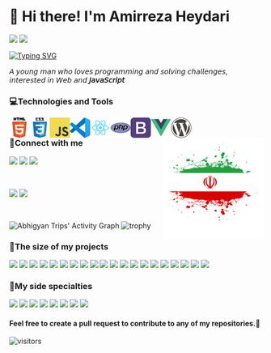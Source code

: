 # 👋 Hi there! I'm Amirreza Heydari 

<img src="https://user-images.githubusercontent.com/63079207/178312962-03352c4d-18a5-4c63-99e4-fc018afb2f66.jpg" >
<img src="https://user-images.githubusercontent.com/73097560/115834477-dbab4500-a447-11eb-908a-139a6edaec5c.gif">

[![Typing SVG](https://readme-typing-svg.herokuapp.com?color=F7A238&lines=Hello%2C+I+am+a+fast+programmer)](https://git.io/typing-svg)

𝘈 𝘺𝘰𝘶𝘯𝘨 𝘮𝘢𝘯 𝘸𝘩𝘰 𝘭𝘰𝘷𝘦𝘴 𝘱𝘳𝘰𝘨𝘳𝘢𝘮𝘮𝘪𝘯𝘨 𝘢𝘯𝘥 𝘴𝘰𝘭𝘷𝘪𝘯𝘨 𝘤𝘩𝘢𝘭𝘭𝘦𝘯𝘨𝘦𝘴, 𝘪𝘯𝘵𝘦𝘳𝘦𝘴𝘵𝘦𝘥 𝘪𝘯 𝘞𝘦𝘣 𝘢𝘯𝘥 **𝘑𝘢𝘷𝘢𝘚𝘤𝘳𝘪𝘱𝘵**

### 💻Technologies and Tools
<img align="left" alt="HTML5" width="40px" src="https://raw.githubusercontent.com/github/explore/80688e429a7d4ef2fca1e82350fe8e3517d3494d/topics/html/html.png" />
<img align="left" alt="CSS3" width="40px" src="https://raw.githubusercontent.com/github/explore/80688e429a7d4ef2fca1e82350fe8e3517d3494d/topics/css/css.png" />
<img align="left" alt="JavaScript" width="40px" src="https://raw.githubusercontent.com/github/explore/80688e429a7d4ef2fca1e82350fe8e3517d3494d/topics/javascript/javascript.png" />
<img align="left" alt="Visual Studio Code" width="40px" src="https://raw.githubusercontent.com/github/explore/80688e429a7d4ef2fca1e82350fe8e3517d3494d/topics/visual-studio-code/visual-studio-code.png" />
<img align="left" alt="React js" width="40px" src="https://raw.githubusercontent.com/github/explore/80688e429a7d4ef2fca1e82350fe8e3517d3494d/topics/react/react.png" />
<img align="left" alt="php" width="40px" src="https://raw.githubusercontent.com/github/explore/ccc16358ac4530c6a69b1b80c7223cd2744dea83/topics/php/php.png" />
<img align="left" alt="bootstrap" width="40px" src="https://raw.githubusercontent.com/github/explore/80688e429a7d4ef2fca1e82350fe8e3517d3494d/topics/bootstrap/bootstrap.png" />
<img align="left" alt="vue js" width="40px" src="https://raw.githubusercontent.com/github/explore/80688e429a7d4ef2fca1e82350fe8e3517d3494d/topics/vue/vue.png" />
<img align="left" alt="wordpress" width="40px" src="https://raw.githubusercontent.com/github/explore/80688e429a7d4ef2fca1e82350fe8e3517d3494d/topics/wordpress/wordpress.png" />
<img align="right" alt="iran flag" width="200" src="iran-flag-grunge.svg">
<br />

### 🔔Connect with me
[<img src ="https://img.shields.io/badge/website-%23.svg?&style=for-the-badge&logo=www&logoColor=white%22&color=orange">](https://clarotm.ir/)
[<img src ="https://img.shields.io/badge/website-%23.svg?&style=for-the-badge&logo=www&logoColor=white%22&color=orange">](https://iseokar.ir/)
[<img src="https://img.shields.io/badge/Instagram-E4405F?style=for-the-badge&logo=instagram&logoColor=white&color=orange">](https://www.instagram.com/amirrezaheydariinsta/)

<br />

<p align="left">
  <img width="49.5%" src="https://github-readme-stats.vercel.app/api?username=Amirrezaheydari81&hide_border=true" />
    <img width="49.5%" src="https://github-readme-streak-stats.herokuapp.com/?user=Amirrezaheydari81&hide_border=true" />
</p>
<br>

![Abhigyan Trips' Activity Graph](https://activity-graph.herokuapp.com/graph?username=abhigyantrips&custom_title=Amirrezaheydari81's%20Contribution%20Graph&theme=gruvbox&bg_color=ffffff&hide_border=true&line=FE7D37&point=FE7D37)
![trophy](https://github-profile-trophy.vercel.app/?username=Amirrezaheydari81)
<br />

### 🎈The size of my projects
[<img src= "https://img.shields.io/github/languages/code-size/Amirrezaheydari81/user-persona-template?color=orange&label=user-persona-template">](https://github.com/Amirrezaheydari81/user-persona-template) [<img src= "https://img.shields.io/github/languages/code-size/Amirrezaheydari81/btn-component?color=orange&label=btn-component">](https://github.com/Amirrezaheydari81/btn-component)
 [<img src= "https://img.shields.io/github/languages/code-size/Amirrezaheydari81/landing-page-01-figam?color=orange&label=landing-page-01">](https://github.com/Amirrezaheydari81/landing-page-01-figam)
 [<img src= "https://img.shields.io/github/languages/code-size/Amirrezaheydari81/downlod-box-in-bootstrap-v5?color=orange&label=downlod-box-in-bootstrap-v5">](https://github.com/Amirrezaheydari81/downlod-box-in-bootstrap-v5)
 [<img src= "https://img.shields.io/github/languages/code-size/Amirrezaheydari81/buffer-login-page?color=orange&label=buffer-login-page">](https://github.com/Amirrezaheydari81/buffer-login-page)
 [<img src= "https://img.shields.io/github/languages/code-size/Amirrezaheydari81/Landing-Page?color=orange&label=Landing-Page">](https://github.com/Amirrezaheydari81/Landing-Page)
 [<img src= "https://img.shields.io/github/languages/code-size/Amirrezaheydari81/slider-button-js?color=orange&label=slider-button-js">](https://github.com/Amirrezaheydari81/slider-button-js)
 [<img src= "https://img.shields.io/github/languages/code-size/Amirrezaheydari81/3d-shape-box?color=orange&label=3d-shape-box">](https://github.com/Amirrezaheydari81/3d-shape-box)
 [<img src= "https://img.shields.io/github/languages/code-size/Amirrezaheydari81/automatic-loading-and-redirecting?color=orange&label=automatic-loading-and-redirecting">](https://github.com/Amirrezaheydari81/automatic-loading-and-redirecting)
 [<img src= "https://img.shields.io/github/languages/code-size/Amirrezaheydari81/recapcha-javascript?color=orange&label=recapcha-javascript">](https://github.com/Amirrezaheydari81/recapcha-javascript)
 [<img src= "https://img.shields.io/github/languages/code-size/Amirrezaheydari81/loutos?color=orange&label=loutos">](https://github.com/Amirrezaheydari81/loutos)
 [<img src= "https://img.shields.io/github/languages/code-size/Amirrezaheydari81/Introduce-yourself?color=orange&label=Introduce-yourself">](https://github.com/Amirrezaheydari81/Introduce-yourself)
 [<img src= "https://img.shields.io/github/languages/code-size/Amirrezaheydari81/reading-time-wp-CTM?color=orange&label=reading-time-wp-CTM">](https://github.com/Amirrezaheydari81/reading-time-wp-CTM)
  [<img src= "https://img.shields.io/github/languages/code-size/Amirrezaheydari81/free-programming-books?color=orange&label=free-programming-books">](https://github.com/Amirrezaheydari81/free-programming-books)
  [<img src= "https://img.shields.io/github/languages/code-size/Amirrezaheydari81/bug-xmlrpc-wordpress?color=orange&label=bug-xmlrpc-wordpress">](https://github.com/Amirrezaheydari81/bug-xmlrpc-wordpress)
  [<img src= "https://img.shields.io/github/languages/code-size/Amirrezaheydari81/theme-wordpress-ctm?color=orange&label=theme-wordpress-ctm">](https://github.com/Amirrezaheydari81/theme-wordpress-ctm)
  [<img src= "https://img.shields.io/github/languages/code-size/Amirrezaheydari81/theme-wordpress-ctm?color=orange&label=theme-wordpress-ctm">](https://github.com/Amirrezaheydari81/theme-wordpress-ctm)
  [<img src= "https://img.shields.io/github/languages/code-size/Amirrezaheydari81/code-editor-html?color=orange&label=code-editor-html">](https://github.com/Amirrezaheydari81/code-editor-html)
  [<img src= "https://img.shields.io/github/languages/code-size/Amirrezaheydari81/Artificial-intelligence-of-tmaclaro?color=orange&label=Artificial-intelligence-of-tmaclaro">](https://github.com/Amirrezaheydari81/Artificial-intelligence-of-tmaclaro)
  [<img src= "https://img.shields.io/github/languages/code-size/Amirrezaheydari81/change-wp-login-logo?color=orange&label=change-wp-login-logo">](https://github.com/Amirrezaheydari81/change-wp-login-logo)
<br />

### 📌My side specialties
<img src="https://img.shields.io/badge/Photoshop-70%25-brightgreen"> <img src="https://img.shields.io/badge/Clean code-50%25-brightgreen"> <img src="https://img.shields.io/badge/Video editor-50%25-brightgreen"> <img src="https://img.shields.io/badge/photographer-60%25-brightgreen"> <img src="https://img.shields.io/badge/Ui design-45%25-brightgreen"> <img src="https://img.shields.io/badge/Ux design-35%25-brightgreen"> <img src="https://img.shields.io/badge/Optimize website-90%25-brightgreen"> <img src="https://img.shields.io/badge/Search engine optimization(SEO)-90%25-brightgreen">
#### Feel free to create a pull request to contribute to any of my repositories.🧡

![visitors](https://visitor-badge.laobi.icu/badge?page_id=amirrezaheydari81.amirrezaheydari81)
